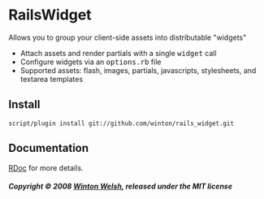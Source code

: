 RailsWidget
===========

Allows you to group your client-side assets into distributable "widgets"

* Attach assets and render partials with a single <tt>widget</tt> call
* Configure widgets via an <tt>options.rb</tt> file
* Supported assets: flash, images, partials, javascripts, stylesheets, and textarea templates


Install
-------

	script/plugin install git://github.com/winton/rails_widget.git


Documentation
--------------

[RDoc](http://wintoni.us/rails_widget) for more details.


##### Copyright &copy; 2008 [Winton Welsh](mailto:mail@wintoni.us), released under the MIT license